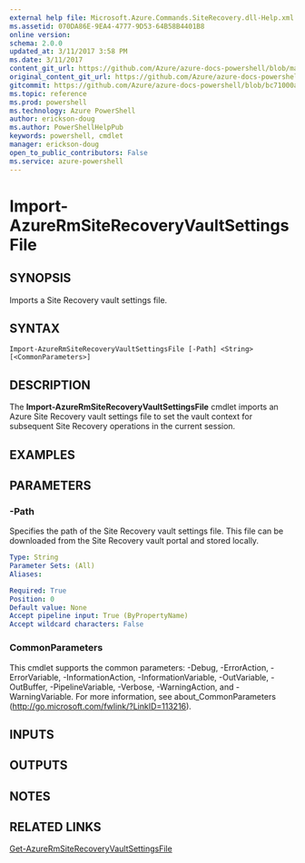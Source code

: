 ```yaml
---
external help file: Microsoft.Azure.Commands.SiteRecovery.dll-Help.xml
ms.assetid: 070DA86E-9EA4-4777-9D53-64B58B4401B8
online version: 
schema: 2.0.0
updated_at: 3/11/2017 3:58 PM
ms.date: 3/11/2017
content_git_url: https://github.com/Azure/azure-docs-powershell/blob/master/azureps-cmdlets-docs/ResourceManager/AzureRM.SiteRecovery/v3.5.0/Import-AzureRmSiteRecoveryVaultSettingsFile.md
original_content_git_url: https://github.com/Azure/azure-docs-powershell/blob/master/azureps-cmdlets-docs/ResourceManager/AzureRM.SiteRecovery/v3.5.0/Import-AzureRmSiteRecoveryVaultSettingsFile.md
gitcommit: https://github.com/Azure/azure-docs-powershell/blob/bc71000aa3c7f754b95442dcc415a7324626a15c/azureps-cmdlets-docs/ResourceManager/AzureRM.SiteRecovery/v3.5.0/Import-AzureRmSiteRecoveryVaultSettingsFile.md
ms.topic: reference
ms.prod: powershell
ms.technology: Azure PowerShell
author: erickson-doug
ms.author: PowerShellHelpPub
keywords: powershell, cmdlet
manager: erickson-doug
open_to_public_contributors: False
ms.service: azure-powershell
---
```


# Import-AzureRmSiteRecoveryVaultSettingsFile

## SYNOPSIS
Imports a Site Recovery vault settings file.

## SYNTAX

```
Import-AzureRmSiteRecoveryVaultSettingsFile [-Path] <String> [<CommonParameters>]
```

## DESCRIPTION
The **Import-AzureRmSiteRecoveryVaultSettingsFile** cmdlet imports an Azure Site Recovery vault settings file to set the vault context for subsequent Site Recovery operations in the current session.

## EXAMPLES

## PARAMETERS

### -Path
Specifies the path of the Site Recovery vault settings file.
This file can be downloaded from the Site Recovery vault portal and stored locally.

```yaml
Type: String
Parameter Sets: (All)
Aliases: 

Required: True
Position: 0
Default value: None
Accept pipeline input: True (ByPropertyName)
Accept wildcard characters: False
```

### CommonParameters
This cmdlet supports the common parameters: -Debug, -ErrorAction, -ErrorVariable, -InformationAction, -InformationVariable, -OutVariable, -OutBuffer, -PipelineVariable, -Verbose, -WarningAction, and -WarningVariable. For more information, see about_CommonParameters (http://go.microsoft.com/fwlink/?LinkID=113216).

## INPUTS

## OUTPUTS

## NOTES

## RELATED LINKS

[Get-AzureRmSiteRecoveryVaultSettingsFile](xref:ResourceManager/AzureRM.SiteRecovery/v3.5.0/Get-AzureRmSiteRecoveryVaultSettingsFile.md)
